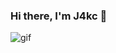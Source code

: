 ### Hi there, I'm J4kc 👋

![gif](https://github.com/J4CK-M-H/J4CK-M-H/assets/107339262/0e47923e-f7b4-4972-b172-eedaa92c7af2)


<!--
**J4CK-M-H/J4CK-M-H** is a ✨ _special_ ✨ repository because its `README.md` (this file) appears on your GitHub profile.

Here are some ideas to get you started:

- 🔭 I’m currently working on ...
- 🌱 I’m currently learning ...
- 👯 I’m looking to collaborate on ...
- 🤔 I’m looking for help with ...
- 💬 Ask me about ...
- 📫 How to reach me: ...
- 😄 Pronouns: ...
- ⚡ Fun fact: ...
-->
